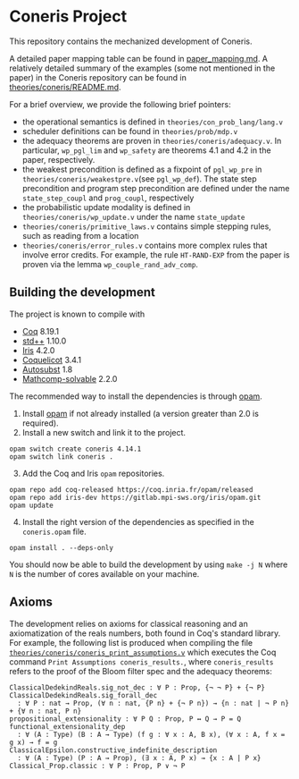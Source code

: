 # Coneris Project

This repository contains the mechanized development of Coneris.

A detailed paper mapping table can be found in [paper_mapping.md](paper_mapping.md).
A relatively detailed summary of the examples (some not mentioned in the paper) in the Coneris repository can be found in [theories/coneris/README.md](theories/coneris/README.md).

For a brief overview, we provide the following brief pointers:
- the operational semantics is defined in `theories/con_prob_lang/lang.v`
- scheduler definitions can be found in `theories/prob/mdp.v`
- the adequacy theorems are proven in `theories/coneris/adequacy.v`. In particular, `wp_pgl_lim` and `wp_safety` are theorems 4.1 and 4.2 in the paper, respectively.
- the weakest precondition is defined as a fixpoint of `pgl_wp_pre` in `theories/coneris/weakestpre.v`(see `pgl_wp_def`). The state step precondition and program step precondition are defined under the name `state_step_coupl` and `prog_coupl`, respectively
- the probabilistic update modality is defined in `theories/coneris/wp_update.v` under the name `state_update`
- `theories/coneris/primitive_laws.v` contains simple stepping rules, such as reading from a location
- `theories/coneris/error_rules.v` contains more complex rules that involve error credits. For example, the rule `HT-RAND-EXP` from the paper is proven via the lemma `wp_couple_rand_adv_comp`.



## Building the development

The project is known to compile with

- [Coq](https://coq.inria.fr/) 8.19.1
- [std++](https://gitlab.mpi-sws.org/iris/stdpp) 1.10.0
- [Iris](https://gitlab.mpi-sws.org/iris/iris/) 4.2.0
- [Coquelicot](https://gitlab.inria.fr/coquelicot/coquelicot/) 3.4.1
- [Autosubst](https://github.com/coq-community/autosubst) 1.8
- [Mathcomp-solvable](https://github.com/math-comp/math-comp) 2.2.0

The recommended way to install the dependencies is through [opam](https://opam.ocaml.org/doc/Install.html).

1. Install [opam](https://opam.ocaml.org/doc/Install.html) if not already installed (a version greater than 2.0 is required).
2. Install a new switch and link it to the project.
```
opam switch create coneris 4.14.1
opam switch link coneris .
```
3. Add the Coq and Iris `opam` repositories.
```
opam repo add coq-released https://coq.inria.fr/opam/released
opam repo add iris-dev https://gitlab.mpi-sws.org/iris/opam.git
opam update
```
4. Install the right version of the dependencies as specified in the `coneris.opam` file.
```
opam install . --deps-only
```

You should now be able to build the development by using `make -j N` where `N` is the number of cores available on your machine.

## Axioms

The development relies on axioms for classical reasoning and an axiomatization of the reals numbers, both found in Coq's standard library. For example, the following list is produced when compiling the file [`theories/coneris/coneris_print_assumptions.v`](theories/coneris/coneris_print_assumptions.v) which executes the Coq command `Print Assumptions coneris_results.`, where `coneris_results` refers to the proof of the Bloom filter spec and the adequacy theorems:

```
ClassicalDedekindReals.sig_not_dec : ∀ P : Prop, {¬ ¬ P} + {¬ P}
ClassicalDedekindReals.sig_forall_dec
  : ∀ P : nat → Prop, (∀ n : nat, {P n} + {¬ P n}) → {n : nat | ¬ P n} + {∀ n : nat, P n}
propositional_extensionality : ∀ P Q : Prop, P ↔ Q → P = Q
functional_extensionality_dep
  : ∀ (A : Type) (B : A → Type) (f g : ∀ x : A, B x), (∀ x : A, f x = g x) → f = g
ClassicalEpsilon.constructive_indefinite_description
  : ∀ (A : Type) (P : A → Prop), (∃ x : A, P x) → {x : A | P x}
Classical_Prop.classic : ∀ P : Prop, P ∨ ¬ P
```
